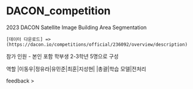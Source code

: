 # DACON_competition
2023 DACON Satellite Image Building Area Segmentation

```
[데이터 다운로드] => (https://dacon.io/competitions/official/236092/overview/description)
```

참가 인원 - 본인 포함 학부생 2-3학년 5명으로 구성

역할 
|이동우|정유라|유민준|최훈|지성현|
|총괄|학습 모델|전처리




feedback >
